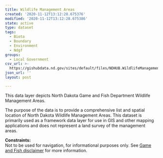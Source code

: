 ```yaml
---
title: Wildlife Management Areas
created: '2020-11-12T13:12:28.675376'
modified: '2020-11-12T13:12:28.675386'
state: active
type: dataset
tags:
  - Biota
  - Boundary
  - Environment
  - Ndgf
groups:
  - Local Government
csv_url: >-
  https://gishubdata.nd.gov/sites/default/files/NDHUB.WildlifeManagementAreas_2.csv
json_url: ''
layout: post

---
```

<p>This data layer depicts North Dakota Game and Fish Department Wildlife Management Areas.</p>
<p>The purpose of the data is to provide a comprehensive list and spatial location of North Dakota Wildlife Management Areas. This dataset is primarily used as a framework data layer for use in GIS and other mapping applications and does not represent a land survey of the management areas.</p>
<p><strong>Constraints:</strong><br />
Not to be used for navigation, for informational purposes only. See <a href="/game-and-fish-department-disclaimer">Game and Fish disclaimer</a> for more information.</p>

